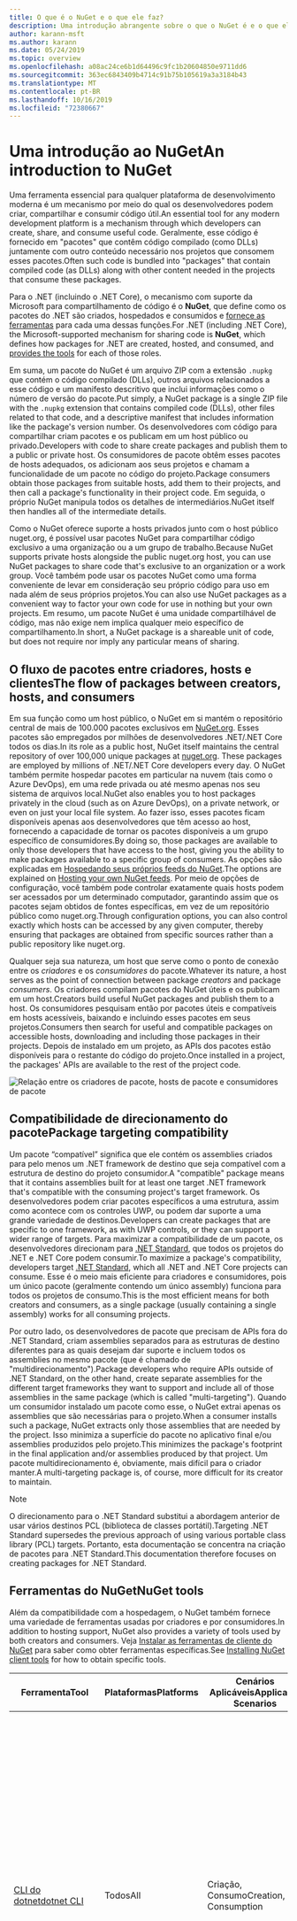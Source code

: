 ```yaml
---
title: O que é o NuGet e o que ele faz?
description: Uma introdução abrangente sobre o que o NuGet é e o que ele faz
author: karann-msft
ms.author: karann
ms.date: 05/24/2019
ms.topic: overview
ms.openlocfilehash: a08ac24ce6b1d64496c9fc1b20604850e9711dd6
ms.sourcegitcommit: 363ec6843409b4714c91b75b105619a3a3184b43
ms.translationtype: MT
ms.contentlocale: pt-BR
ms.lasthandoff: 10/16/2019
ms.locfileid: "72380667"
---
```

# <a name="an-introduction-to-nuget"></a><span data-ttu-id="124a1-103">Uma introdução ao NuGet</span><span class="sxs-lookup"><span data-stu-id="124a1-103">An introduction to NuGet</span></span>

<span data-ttu-id="124a1-104">Uma ferramenta essencial para qualquer plataforma de desenvolvimento moderna é um mecanismo por meio do qual os desenvolvedores podem criar, compartilhar e consumir código útil.</span><span class="sxs-lookup"><span data-stu-id="124a1-104">An essential tool for any modern development platform is a mechanism through which developers can create, share, and consume useful code.</span></span> <span data-ttu-id="124a1-105">Geralmente, esse código é fornecido em "pacotes" que contêm código compilado (como DLLs) juntamente com outro conteúdo necessário nos projetos que consomem esses pacotes.</span><span class="sxs-lookup"><span data-stu-id="124a1-105">Often such code is bundled into "packages" that contain compiled code (as DLLs) along with other content needed in the projects that consume these packages.</span></span>

<span data-ttu-id="124a1-106">Para o .NET (incluindo o .NET Core), o mecanismo com suporte da Microsoft para compartilhamento de código é o **NuGet**, que define como os pacotes do .NET são criados, hospedados e consumidos e [fornece as ferramentas](install-nuget-client-tools.md) para cada uma dessas funções.</span><span class="sxs-lookup"><span data-stu-id="124a1-106">For .NET (including .NET Core), the Microsoft-supported mechanism for sharing code is **NuGet**, which defines how packages for .NET are created, hosted, and consumed, and [provides the tools](install-nuget-client-tools.md) for each of those roles.</span></span>

<span data-ttu-id="124a1-107">Em suma, um pacote do NuGet é um arquivo ZIP com a extensão `.nupkg` que contém o código compilado (DLLs), outros arquivos relacionados a esse código e um manifesto descritivo que inclui informações como o número de versão do pacote.</span><span class="sxs-lookup"><span data-stu-id="124a1-107">Put simply, a NuGet package is a single ZIP file with the `.nupkg` extension that contains compiled code (DLLs), other files related to that code, and a descriptive manifest that includes information like the package's version number.</span></span> <span data-ttu-id="124a1-108">Os desenvolvedores com código para compartilhar criam pacotes e os publicam em um host público ou privado.</span><span class="sxs-lookup"><span data-stu-id="124a1-108">Developers with code to share create packages and publish them to a public or private host.</span></span> <span data-ttu-id="124a1-109">Os consumidores de pacote obtêm esses pacotes de hosts adequados, os adicionam aos seus projetos e chamam a funcionalidade de um pacote no código do projeto.</span><span class="sxs-lookup"><span data-stu-id="124a1-109">Package consumers obtain those packages from suitable hosts, add them to their projects, and then call a package's functionality in their project code.</span></span> <span data-ttu-id="124a1-110">Em seguida, o próprio NuGet manipula todos os detalhes de intermediários.</span><span class="sxs-lookup"><span data-stu-id="124a1-110">NuGet itself then handles all of the intermediate details.</span></span>

<span data-ttu-id="124a1-111">Como o NuGet oferece suporte a hosts privados junto com o host público nuget.org, é possível usar pacotes NuGet para compartilhar código exclusivo a uma organização ou a um grupo de trabalho.</span><span class="sxs-lookup"><span data-stu-id="124a1-111">Because NuGet supports private hosts alongside the public nuget.org host, you can use NuGet packages to share code that's exclusive to an organization or a work group.</span></span> <span data-ttu-id="124a1-112">Você também pode usar os pacotes NuGet como uma forma conveniente de levar em consideração seu próprio código para uso em nada além de seus próprios projetos.</span><span class="sxs-lookup"><span data-stu-id="124a1-112">You can also use NuGet packages as a convenient way to factor your own code for use in nothing but your own projects.</span></span> <span data-ttu-id="124a1-113">Em resumo, um pacote NuGet é uma unidade compartilhável de código, mas não exige nem implica qualquer meio específico de compartilhamento.</span><span class="sxs-lookup"><span data-stu-id="124a1-113">In short, a NuGet package is a shareable unit of code, but does not require nor imply any particular means of sharing.</span></span>

## <a name="the-flow-of-packages-between-creators-hosts-and-consumers"></a><span data-ttu-id="124a1-114">O fluxo de pacotes entre criadores, hosts e clientes</span><span class="sxs-lookup"><span data-stu-id="124a1-114">The flow of packages between creators, hosts, and consumers</span></span>

<span data-ttu-id="124a1-115">Em sua função como um host público, o NuGet em si mantém o repositório central de mais de 100.000 pacotes exclusivos em [NuGet.org](https://www.nuget.org). Esses pacotes são empregados por milhões de desenvolvedores .NET/.NET Core todos os dias.</span><span class="sxs-lookup"><span data-stu-id="124a1-115">In its role as a public host, NuGet itself maintains the central repository of over 100,000 unique packages at [nuget.org](https://www.nuget.org). These packages are employed by millions of .NET/.NET Core developers every day.</span></span> <span data-ttu-id="124a1-116">O NuGet também permite hospedar pacotes em particular na nuvem (tais como o Azure DevOps), em uma rede privada ou até mesmo apenas nos seu sistema de arquivos local.</span><span class="sxs-lookup"><span data-stu-id="124a1-116">NuGet also enables you to host packages privately in the cloud (such as on Azure DevOps), on a private network, or even on just your local file system.</span></span> <span data-ttu-id="124a1-117">Ao fazer isso, esses pacotes ficam disponíveis apenas aos desenvolvedores que têm acesso ao host, fornecendo a capacidade de tornar os pacotes disponíveis a um grupo específico de consumidores.</span><span class="sxs-lookup"><span data-stu-id="124a1-117">By doing so, those packages are available to only those developers that have access to the host, giving you the ability to make packages available to a specific group of consumers.</span></span> <span data-ttu-id="124a1-118">As opções são explicadas em [Hospedando seus próprios feeds do NuGet](hosting-packages/overview.md).</span><span class="sxs-lookup"><span data-stu-id="124a1-118">The options are explained on [Hosting your own NuGet feeds](hosting-packages/overview.md).</span></span> <span data-ttu-id="124a1-119">Por meio de opções de configuração, você também pode controlar exatamente quais hosts podem ser acessados por um determinado computador, garantindo assim que os pacotes sejam obtidos de fontes específicas, em vez de um repositório público como nuget.org.</span><span class="sxs-lookup"><span data-stu-id="124a1-119">Through configuration options, you can also control exactly which hosts can be accessed by any given computer, thereby ensuring that packages are obtained from specific sources rather than a public repository like nuget.org.</span></span>

<span data-ttu-id="124a1-120">Qualquer seja sua natureza, um host que serve como o ponto de conexão entre os *criadores* e os *consumidores* do pacote.</span><span class="sxs-lookup"><span data-stu-id="124a1-120">Whatever its nature, a host serves as the point of connection between package *creators* and package *consumers*.</span></span> <span data-ttu-id="124a1-121">Os criadores compilam pacotes do NuGet úteis e os publicam em um host.</span><span class="sxs-lookup"><span data-stu-id="124a1-121">Creators build useful NuGet packages and publish them to a host.</span></span> <span data-ttu-id="124a1-122">Os consumidores pesquisam então por pacotes úteis e compatíveis em hosts acessíveis, baixando e incluindo esses pacotes em seus projetos.</span><span class="sxs-lookup"><span data-stu-id="124a1-122">Consumers then search for useful and compatible packages on accessible hosts, downloading and including those packages in their projects.</span></span> <span data-ttu-id="124a1-123">Depois de instalado em um projeto, as APIs dos pacotes estão disponíveis para o restante do código do projeto.</span><span class="sxs-lookup"><span data-stu-id="124a1-123">Once installed in a project, the packages' APIs are available to the rest of the project code.</span></span>

![Relação entre os criadores de pacote, hosts de pacote e consumidores de pacote](media/nuget-roles.png)

## <a name="package-targeting-compatibility"></a><span data-ttu-id="124a1-125">Compatibilidade de direcionamento do pacote</span><span class="sxs-lookup"><span data-stu-id="124a1-125">Package targeting compatibility</span></span>

<span data-ttu-id="124a1-126">Um pacote “compatível” significa que ele contém os assemblies criados para pelo menos um .NET framework de destino que seja compatível com a estrutura de destino do projeto consumidor.</span><span class="sxs-lookup"><span data-stu-id="124a1-126">A "compatible" package means that it contains assemblies built for at least one target .NET framework that's compatible with the consuming project's target framework.</span></span> <span data-ttu-id="124a1-127">Os desenvolvedores podem criar pacotes específicos a uma estrutura, assim como acontece com os controles UWP, ou podem dar suporte a uma grande variedade de destinos.</span><span class="sxs-lookup"><span data-stu-id="124a1-127">Developers can create packages that are specific to one framework, as with UWP controls, or they can support a wider range of targets.</span></span> <span data-ttu-id="124a1-128">Para maximizar a compatibilidade de um pacote, os desenvolvedores direcionam para [.NET Standard](/dotnet/standard/net-standard), que todos os projetos do .NET e .NET Core podem consumir.</span><span class="sxs-lookup"><span data-stu-id="124a1-128">To maximize a package's compatibility, developers target [.NET Standard](/dotnet/standard/net-standard), which all .NET and .NET Core projects can consume.</span></span> <span data-ttu-id="124a1-129">Esse é o meio mais eficiente para criadores e consumidores, pois um único pacote (geralmente contendo um único assembly) funciona para todos os projetos de consumo.</span><span class="sxs-lookup"><span data-stu-id="124a1-129">This is the most efficient means for both creators and consumers, as a single package (usually containing a single assembly) works for all consuming projects.</span></span>

<span data-ttu-id="124a1-130">Por outro lado, os desenvolvedores de pacote que precisam de APIs fora do .NET Standard, criam assemblies separados para as estruturas de destino diferentes para as quais desejam dar suporte e incluem todos os assemblies no mesmo pacote (que é chamado de "multidirecionamento").</span><span class="sxs-lookup"><span data-stu-id="124a1-130">Package developers who require APIs outside of .NET Standard, on the other hand, create separate assemblies for the different target frameworks they want to support and include all of those assemblies in the same package (which is called "multi-targeting").</span></span> <span data-ttu-id="124a1-131">Quando um consumidor instalado um pacote como esse, o NuGet extrai apenas os assemblies que são necessárias para o projeto.</span><span class="sxs-lookup"><span data-stu-id="124a1-131">When a consumer installs such a package, NuGet extracts only those assemblies that are needed by the project.</span></span> <span data-ttu-id="124a1-132">Isso minimiza a superfície do pacote no aplicativo final e/ou assemblies produzidos pelo projeto.</span><span class="sxs-lookup"><span data-stu-id="124a1-132">This minimizes the package's footprint in the final application and/or assemblies produced by that project.</span></span> <span data-ttu-id="124a1-133">Um pacote multidirecionamento é, obviamente, mais difícil para o criador manter.</span><span class="sxs-lookup"><span data-stu-id="124a1-133">A multi-targeting package is, of course, more difficult for its creator to maintain.</span></span>

> [!Note]
> <span data-ttu-id="124a1-134">O direcionamento para o .NET Standard substitui a abordagem anterior de usar vários destinos PCL (biblioteca de classes portátil).</span><span class="sxs-lookup"><span data-stu-id="124a1-134">Targeting .NET Standard supersedes the previous approach of using various portable class library (PCL) targets.</span></span> <span data-ttu-id="124a1-135">Portanto, esta documentação se concentra na criação de pacotes para .NET Standard.</span><span class="sxs-lookup"><span data-stu-id="124a1-135">This documentation therefore focuses on creating packages for .NET Standard.</span></span>

## <a name="nuget-tools"></a><span data-ttu-id="124a1-136">Ferramentas do NuGet</span><span class="sxs-lookup"><span data-stu-id="124a1-136">NuGet tools</span></span>

<span data-ttu-id="124a1-137">Além da compatibilidade com a hospedagem, o NuGet também fornece uma variedade de ferramentas usadas por criadores e por consumidores.</span><span class="sxs-lookup"><span data-stu-id="124a1-137">In addition to hosting support, NuGet also provides a variety of tools used by both creators and consumers.</span></span> <span data-ttu-id="124a1-138">Veja [Instalar as ferramentas de cliente do NuGet](install-nuget-client-tools.md) para saber como obter ferramentas específicas.</span><span class="sxs-lookup"><span data-stu-id="124a1-138">See [Installing NuGet client tools](install-nuget-client-tools.md) for how to obtain specific tools.</span></span>

| <span data-ttu-id="124a1-139">Ferramenta</span><span class="sxs-lookup"><span data-stu-id="124a1-139">Tool</span></span> | <span data-ttu-id="124a1-140">Plataformas</span><span class="sxs-lookup"><span data-stu-id="124a1-140">Platforms</span></span> | <span data-ttu-id="124a1-141">Cenários Aplicáveis</span><span class="sxs-lookup"><span data-stu-id="124a1-141">Applicable Scenarios</span></span> | <span data-ttu-id="124a1-142">Descrição</span><span class="sxs-lookup"><span data-stu-id="124a1-142">Description</span></span> |
| --- | --- | --- | --- |
| [<span data-ttu-id="124a1-143">CLI do dotnet</span><span class="sxs-lookup"><span data-stu-id="124a1-143">dotnet CLI</span></span>](consume-packages/install-use-packages-dotnet-cli.md) | <span data-ttu-id="124a1-144">Todos</span><span class="sxs-lookup"><span data-stu-id="124a1-144">All</span></span> | <span data-ttu-id="124a1-145">Criação, Consumo</span><span class="sxs-lookup"><span data-stu-id="124a1-145">Creation, Consumption</span></span> | <span data-ttu-id="124a1-146">Ferramenta CLI para bibliotecas .NET Core e .NET Standard, em projetos no estilo SDK que se destinam ao .NET Framework (confira o [atributo do SDK](/dotnet/core/tools/csproj#additions)).</span><span class="sxs-lookup"><span data-stu-id="124a1-146">CLI tool for .NET Core and .NET Standard libraries, and for SDK-style projects that target .NET Framework (see [SDK attribute](/dotnet/core/tools/csproj#additions)).</span></span> <span data-ttu-id="124a1-147">Fornece certas funcionalidades da CLI do NuGet diretamente na cadeia de ferramentas do .NET Core.</span><span class="sxs-lookup"><span data-stu-id="124a1-147">Provides certain NuGet CLI capabilities directly within the .NET Core tool chain.</span></span> <span data-ttu-id="124a1-148">Assim como ocorre com a CLI `nuget.exe`, a CLI dotnet não interage com projetos do Visual Studio.</span><span class="sxs-lookup"><span data-stu-id="124a1-148">As with the `nuget.exe` CLI, the dotnet CLI does not interact with Visual Studio projects.</span></span> |
| [<span data-ttu-id="124a1-149">CLI do nuget.exe</span><span class="sxs-lookup"><span data-stu-id="124a1-149">nuget.exe CLI</span></span>](consume-packages/install-use-packages-nuget-cli.md) | <span data-ttu-id="124a1-150">Todos</span><span class="sxs-lookup"><span data-stu-id="124a1-150">All</span></span> | <span data-ttu-id="124a1-151">Criação, Consumo</span><span class="sxs-lookup"><span data-stu-id="124a1-151">Creation, Consumption</span></span> | <span data-ttu-id="124a1-152">Ferramenta CLI para bibliotecas do .NET Framework e projetos no estilo não SDK que se destinam a bibliotecas do .NET Standard.</span><span class="sxs-lookup"><span data-stu-id="124a1-152">CLI tool for .NET Framework libraries and non-SDK-style projects that target .NET Standard libraries.</span></span> <span data-ttu-id="124a1-153">Fornece todos os recursos do NuGet, com alguns comandos de que aplicam especificamente aos criadores de pacote, alguns somente aos consumidores e outros a ambos.</span><span class="sxs-lookup"><span data-stu-id="124a1-153">Provides all NuGet capabilities, with some commands applying specifically to package creators, some applying only to consumers, and others applying to both.</span></span> <span data-ttu-id="124a1-154">Por exemplo, os criadores de pacote usam o comando `nuget pack` para criar um pacote de vários assemblies e arquivos relacionados, os consumidores de pacote usam `nuget install` para incluir pacotes em uma pasta do projeto e todos usam `nuget config` para definir as variáveis de configuração do NuGet.</span><span class="sxs-lookup"><span data-stu-id="124a1-154">For example, package creators use the `nuget pack` command to create a package from various assemblies and related files, package consumers use `nuget install` to include packages in a project folder, and everyone uses `nuget config` to set NuGet configuration variables.</span></span> <span data-ttu-id="124a1-155">Como uma ferramenta independente de plataforma, a CLI do NuGet não interage com projetos do Visual Studio.</span><span class="sxs-lookup"><span data-stu-id="124a1-155">As a platform-agnostic tool, the NuGet CLI does not interact with Visual Studio projects.</span></span> |
| [<span data-ttu-id="124a1-156">Console do gerenciador de pacotes</span><span class="sxs-lookup"><span data-stu-id="124a1-156">Package Manager Console</span></span>](consume-packages/install-use-packages-powershell.md) | <span data-ttu-id="124a1-157">Visual Studio no Windows</span><span class="sxs-lookup"><span data-stu-id="124a1-157">Visual Studio on Windows</span></span> | <span data-ttu-id="124a1-158">Consumo</span><span class="sxs-lookup"><span data-stu-id="124a1-158">Consumption</span></span> | <span data-ttu-id="124a1-159">Fornece [comandos do PowerShell](reference/Powershell-Reference.md) para instalar e gerenciar pacotes em projetos do Visual Studio.</span><span class="sxs-lookup"><span data-stu-id="124a1-159">Provides [PowerShell commands](reference/Powershell-Reference.md) for installing and managing packages in Visual Studio projects.</span></span> |
| [<span data-ttu-id="124a1-160">Interface do usuário do Gerenciador de Pacotes</span><span class="sxs-lookup"><span data-stu-id="124a1-160">Package Manager UI</span></span>](consume-packages/install-use-packages-visual-studio.md) | <span data-ttu-id="124a1-161">Visual Studio no Windows</span><span class="sxs-lookup"><span data-stu-id="124a1-161">Visual Studio on Windows</span></span> | <span data-ttu-id="124a1-162">Consumo</span><span class="sxs-lookup"><span data-stu-id="124a1-162">Consumption</span></span> | <span data-ttu-id="124a1-163">Fornece uma IU fácil de usar para instalar e gerenciar pacotes em projetos do Visual Studio.</span><span class="sxs-lookup"><span data-stu-id="124a1-163">Provides an easy-to-use UI for installing and managing packages in Visual Studio projects.</span></span> |
| [<span data-ttu-id="124a1-164">Gerenciar a interface do usuário do NuGet</span><span class="sxs-lookup"><span data-stu-id="124a1-164">Manage NuGet UI</span></span>](/visualstudio/mac/nuget-walkthrough) | <span data-ttu-id="124a1-165">Visual Studio para Mac</span><span class="sxs-lookup"><span data-stu-id="124a1-165">Visual Studio for Mac</span></span> | <span data-ttu-id="124a1-166">Consumo</span><span class="sxs-lookup"><span data-stu-id="124a1-166">Consumption</span></span> | <span data-ttu-id="124a1-167">Fornece uma IU fácil de usar para instalar e gerenciar pacotes em projetos do Visual Studio para Mac.</span><span class="sxs-lookup"><span data-stu-id="124a1-167">Provide an easy-to-use UI for installing and managing packages in Visual Studio for Mac projects.</span></span> |
| [<span data-ttu-id="124a1-168">MSBuild</span><span class="sxs-lookup"><span data-stu-id="124a1-168">MSBuild</span></span>](reference/msbuild-targets.md) | <span data-ttu-id="124a1-169">Windows</span><span class="sxs-lookup"><span data-stu-id="124a1-169">Windows</span></span> | <span data-ttu-id="124a1-170">Criação, Consumo</span><span class="sxs-lookup"><span data-stu-id="124a1-170">Creation, Consumption</span></span> | <span data-ttu-id="124a1-171">Fornece a capacidade de criar e restaurar os pacotes usados em um projeto diretamente por meio da cadeia de ferramentas do MSBuild.</span><span class="sxs-lookup"><span data-stu-id="124a1-171">Provides the ability to create packages and restore packages used in a project directly through the MSBuild tool chain.</span></span> |

<span data-ttu-id="124a1-172">Como você pode ver, as ferramentas do NuGet com as quais você trabalha dependem muito se você está criando ou consumindo pacotes, e a plataforma de trabalho na qual você está trabalhando.</span><span class="sxs-lookup"><span data-stu-id="124a1-172">As you can see, the NuGet tools you work with depend greatly on whether you're creating, consuming, or publishing packages, and the platform on which you're working.</span></span> <span data-ttu-id="124a1-173">Os criadores de pacotes normalmente também são consumidores, pois eles aproveitam funcionalidades que existe em outros pacotes do NuGet.</span><span class="sxs-lookup"><span data-stu-id="124a1-173">Package creators are typically also consumers, as they build on top of functionality that exists in other NuGet packages.</span></span> <span data-ttu-id="124a1-174">E, é claro, esses pacotes podem, por sua vez, depender de outros.</span><span class="sxs-lookup"><span data-stu-id="124a1-174">And those packages, of course, may in turn depend on still others.</span></span>

<span data-ttu-id="124a1-175">Para saber mais, comece com os artigos [Fluxo de trabalho de criação de pacote](create-packages/Overview-and-Workflow.md) e [Fluxo de trabalho de consumo de pacote](consume-packages/Overview-and-Workflow.md).</span><span class="sxs-lookup"><span data-stu-id="124a1-175">For more information, start with the [Package creation workflow](create-packages/Overview-and-Workflow.md) and [Package consumption workflow](consume-packages/Overview-and-Workflow.md) articles.</span></span>

## <a name="managing-dependencies"></a><span data-ttu-id="124a1-176">Gerenciamento de dependências</span><span class="sxs-lookup"><span data-stu-id="124a1-176">Managing dependencies</span></span>

<span data-ttu-id="124a1-177">A capacidade de aproveitar facilmente o trabalho de outras pessoas é um dos recursos mais poderosos de um sistema de gerenciamento de pacotes.</span><span class="sxs-lookup"><span data-stu-id="124a1-177">The ability to easily build on the work of others is one of most powerful features of a package management system.</span></span> <span data-ttu-id="124a1-178">Da mesma forma, grande parte do que o NuGet faz é gerenciar essa árvore de dependência ou “grafo” em nome de um projeto.</span><span class="sxs-lookup"><span data-stu-id="124a1-178">Accordingly, much of what NuGet does is managing that dependency tree or "graph" on behalf of a project.</span></span> <span data-ttu-id="124a1-179">Em poucas palavras, você precisa apenas se preocupar com os pacotes que você está usando diretamente em um projeto.</span><span class="sxs-lookup"><span data-stu-id="124a1-179">Simply said, you need only concern yourself with those packages that you're directly using in a project.</span></span> <span data-ttu-id="124a1-180">Se algum desses pacotes consumir outros pacotes (o que pode, por sua vez, consumir ainda mais), o NuGet cuidará de todas essas dependências de nível inferior.</span><span class="sxs-lookup"><span data-stu-id="124a1-180">If any of those packages themselves consume other packages (which can, in turn, consume still others), NuGet takes care of all those down-level dependencies.</span></span>

<span data-ttu-id="124a1-181">A imagem a seguir mostra um projeto que depende de cinco pacotes, que por sua vez dependem de muitos outros.</span><span class="sxs-lookup"><span data-stu-id="124a1-181">The following image shows a project that depends on five packages, which in turn depend on a number of others.</span></span>

![Um grafo de dependência NuGet de exemplo para um projeto do .NET](media/dependency-graph.png)

<span data-ttu-id="124a1-183">Observe que alguns pacotes aparecem várias vezes no grafo de dependência.</span><span class="sxs-lookup"><span data-stu-id="124a1-183">Notice that some packages appear multiple times in the dependency graph.</span></span> <span data-ttu-id="124a1-184">Por exemplo, há três consumidores diferentes do pacote B e cada consumidor também pode especificar uma versão diferente do pacote (não mostrado).</span><span class="sxs-lookup"><span data-stu-id="124a1-184">For example, there are three different consumers of package B, and each consumer might also specify a different version for that package (not shown).</span></span> <span data-ttu-id="124a1-185">Isso é uma ocorrência comum, especialmente para pacotes amplamente usados.</span><span class="sxs-lookup"><span data-stu-id="124a1-185">This is a common occurrence, especially for widely-used packages.</span></span> <span data-ttu-id="124a1-186">Felizmente, o NuGet faz o trabalho duro para determinar exatamente qual versão do Pacote B atende a todos os consumidores.</span><span class="sxs-lookup"><span data-stu-id="124a1-186">NuGet fortunately does all the hard work to determine exactly which version of package B satisfies all consumers.</span></span> <span data-ttu-id="124a1-187">Em seguida, o NuGet faz o mesmo para todos os outros pacotes, independente da profundidade do grafo de dependência.</span><span class="sxs-lookup"><span data-stu-id="124a1-187">NuGet then does the same for all other packages, no matter how deep the dependency graph.</span></span>

<span data-ttu-id="124a1-188">Para obter mais detalhes sobre como o NuGet executa esse serviço, consulte [Resolução de dependência](concepts/dependency-resolution.md).</span><span class="sxs-lookup"><span data-stu-id="124a1-188">For more details on how NuGet performs this service, see [Dependency resolution](concepts/dependency-resolution.md).</span></span>

## <a name="tracking-references-and-restoring-packages"></a><span data-ttu-id="124a1-189">Rastreando referências e restaurando pacotes</span><span class="sxs-lookup"><span data-stu-id="124a1-189">Tracking references and restoring packages</span></span>

<span data-ttu-id="124a1-190">Como projetos podem ser movidos facilmente entre os computadores de desenvolvedor, repositórios de controle do código-fonte, servidores de build e assim por diante, é altamente impraticável manter assemblies binários dos pacotes do NuGet diretamente associados a um projeto.</span><span class="sxs-lookup"><span data-stu-id="124a1-190">Because projects can easily move between developer computers, source control repositories, build servers, and so forth, it's highly impractical to keep the binary assemblies of NuGet packages directly bound to a project.</span></span> <span data-ttu-id="124a1-191">Isso tornaria cada cópia do projeto desnecessariamente sobrecarregada (e, assim, desperdiçaria espaço em repositórios de controle do código-fonte).</span><span class="sxs-lookup"><span data-stu-id="124a1-191">Doing so would make each copy of the project unnecessarily bloated (and thereby waste space in source control repositories).</span></span> <span data-ttu-id="124a1-192">Também dificultaria muito a atualização de binários de pacote para versões mais recentes, pois as atualizações precisariam ser aplicadas em todas as cópias do projeto.</span><span class="sxs-lookup"><span data-stu-id="124a1-192">It would also make it very difficult to update package binaries to newer versions as updates would have to be applied across all copies of the project.</span></span>

<span data-ttu-id="124a1-193">Em vez disso, o NuGet mantém uma lista de referências simples dos pacotes dos quais um projeto depende, incluindo dependências de nível superior e inferior.</span><span class="sxs-lookup"><span data-stu-id="124a1-193">NuGet instead maintains a simple reference list of the packages upon which a project depends, including both top-level and down-level dependencies.</span></span> <span data-ttu-id="124a1-194">Ou seja, sempre que você instala um pacote de algum host em um projeto, o NuGet registra o identificador de pacote e o número de versão nesta lista de referência.</span><span class="sxs-lookup"><span data-stu-id="124a1-194">That is, whenever you install a package from some host into a project, NuGet records the package identifier and version number in the reference list.</span></span> <span data-ttu-id="124a1-195">(A desinstalação de um pacote, é claro, remove-o da lista.) Em seguida, o NuGet fornece um meio para restaurar todos os pacotes referenciados mediante solicitação, conforme descrito em [restauração do pacote](consume-packages/package-restore.md).</span><span class="sxs-lookup"><span data-stu-id="124a1-195">(Uninstalling a package, of course, removes it from the list.) NuGet then provides a means to restore all referenced packages upon request, as described on [Package restore](consume-packages/package-restore.md).</span></span>

![Uma lista de referências de NuGet é criada na instalação do pacote e pode ser usada para restaurar os pacotes em outro lugar](media/nuget-restore.png)

<span data-ttu-id="124a1-197">Com apenas a lista de referência, o NuGet pode, então, reinstalar&mdash;ou seja, *restaurar*&mdash;todos os pacotes de hosts públicos e/ou privados a qualquer momento posteriormente.</span><span class="sxs-lookup"><span data-stu-id="124a1-197">With only the reference list, NuGet can then reinstall&mdash;that is, *restore*&mdash;all of those packages from public and/or private hosts at any later time.</span></span> <span data-ttu-id="124a1-198">Ao confirmar um projeto no controle do código-fonte ou compartilhá-lo de alguma outra forma, você inclui apenas a lista de referências e exclui os binários do pacote (veja [Pacotes e controle do código-fonte](consume-packages/packages-and-source-control.md).)</span><span class="sxs-lookup"><span data-stu-id="124a1-198">When committing a project to source control, or sharing it in some other way, you include only the reference list and exclude any package binaries (see [Packages and source control](consume-packages/packages-and-source-control.md).)</span></span>

<span data-ttu-id="124a1-199">O computador que recebe um projeto, como um servidor de build obtendo uma cópia do projeto como parte de um sistema de implantação automatizada, simplesmente pede ao NuGet para restaurar as dependências sempre que necessário.</span><span class="sxs-lookup"><span data-stu-id="124a1-199">The computer that receives a project, such as a build server obtaining a copy of the project as part of an automated deployment system, simply asks NuGet to restore dependencies whenever they're needed.</span></span> <span data-ttu-id="124a1-200">Sistemas de build como o Azure DevOps fornecem etapas de “restauração do NuGet” para essa finalidade exata.</span><span class="sxs-lookup"><span data-stu-id="124a1-200">Build systems like Azure DevOps provide "NuGet restore" steps for this exact purpose.</span></span> <span data-ttu-id="124a1-201">Da mesma forma, quando os desenvolvedores obtêm uma cópia de um projeto (por exemplo, ao clonar um repositório), eles podem invocar um comando como `nuget restore` (CLI do NuGet), `dotnet restore` (CLI do dotnet) ou `Install-Package` (Console do Gerenciador de Pacotes) para obter todos os pacotes necessários.</span><span class="sxs-lookup"><span data-stu-id="124a1-201">Similarly, when developers obtain a copy of a project (as when cloning a repository), they can invoke command like `nuget restore` (NuGet CLI), `dotnet restore` (dotnet CLI), or `Install-Package` (Package Manager Console) to obtain all the necessary packages.</span></span> <span data-ttu-id="124a1-202">O Visual Studio, por sua vez, restaura automaticamente os pacotes ao compilar um projeto (contanto que a restauração automática esteja ativada, conforme descrito em [Restauração de pacote](consume-packages/package-restore.md)).</span><span class="sxs-lookup"><span data-stu-id="124a1-202">Visual Studio, for its part, automatically restores packages when building a project (provided that automatic restore is enabled, as described on [Package restore](consume-packages/package-restore.md)).</span></span>

<span data-ttu-id="124a1-203">Claramente, a função primária do NuGet, no que diz respeito aos desenvolvedores, é manter essa lista de referência em nome do seu projeto e fornecer os meios para restaurar (e atualizar) com eficiência os pacotes referenciados.</span><span class="sxs-lookup"><span data-stu-id="124a1-203">Clearly, then, NuGet's primary role where developers are concerned is maintaining that reference list on behalf of your project and providing the means to efficiently restore (and update) those referenced packages.</span></span> <span data-ttu-id="124a1-204">Essa lista é mantida em um dos dois *formatos de gerenciamento de pacote*, como são chamados:</span><span class="sxs-lookup"><span data-stu-id="124a1-204">This list is maintained in one of two *package management formats*, as they're called:</span></span>

- <span data-ttu-id="124a1-205">[PackageReference](consume-packages/package-references-in-project-files.md) (ou "referências de pacote em arquivos de projeto") | *(NuGet 4.0 ou superior)* Mantém uma lista de dependências de nível superior do projeto diretamente no arquivo de projeto, portanto, nenhum arquivo separado é necessário.</span><span class="sxs-lookup"><span data-stu-id="124a1-205">[PackageReference](consume-packages/package-references-in-project-files.md) (or "package references in project files") | *(NuGet 4.0+)* Maintains a list of a project's top-level dependencies directly within the project file, so no separate file is needed.</span></span> <span data-ttu-id="124a1-206">Um arquivo associado, `obj/project.assets.json`, é gerado dinamicamente para gerenciar o grafo de dependência geral dos pacotes que um projeto usa juntamente com todas as dependências de nível inferior.</span><span class="sxs-lookup"><span data-stu-id="124a1-206">An associated file, `obj/project.assets.json`, is dynamically generated to manage the overall dependency graph of the packages that a project uses along with all down-level dependencies.</span></span> <span data-ttu-id="124a1-207">PackageReference é sempre usado por projetos do .NET Core.</span><span class="sxs-lookup"><span data-stu-id="124a1-207">PackageReference is always used by .NET Core projects.</span></span>

- <span data-ttu-id="124a1-208">[`packages.config`](reference/packages-config.md): *(NuGet 1.0 ou superior)* Como um arquivo XML que mantém uma lista simples de todas as dependências do projeto, incluindo as dependências de outros pacotes instalados.</span><span class="sxs-lookup"><span data-stu-id="124a1-208">[`packages.config`](reference/packages-config.md): *(NuGet 1.0+)* An XML file that maintains a flat list of all dependencies in the project, including the dependencies of other installed packages.</span></span> <span data-ttu-id="124a1-209">Os pacotes instalados ou restaurados são armazenados em uma pasta `packages`.</span><span class="sxs-lookup"><span data-stu-id="124a1-209">Installed or restored packages are stored in a `packages` folder.</span></span>

<span data-ttu-id="124a1-210">Qual formato de gerenciamento de pacotes é aplicado a um projeto depende do tipo de projeto e a versão disponível do NuGet (e/ou Visual Studio).</span><span class="sxs-lookup"><span data-stu-id="124a1-210">Which package management format is employed in any given project depends on the project type, and the available version of NuGet (and/or Visual Studio).</span></span> <span data-ttu-id="124a1-211">Para verificar qual formato está sendo usado, simplesmente procure por `packages.config` na raiz do projeto depois de instalar o primeiro pacote.</span><span class="sxs-lookup"><span data-stu-id="124a1-211">To check what format is being used, simply look for `packages.config` in the project root after installing your first package.</span></span> <span data-ttu-id="124a1-212">Se você não tiver esse arquivo, procure no arquivo de projeto diretamente por um elemento \<PackageReference\>.</span><span class="sxs-lookup"><span data-stu-id="124a1-212">If you don't have that file, look in the project file directly for a \<PackageReference\> element.</span></span>

<span data-ttu-id="124a1-213">Quando você tiver escolha, será recomendável usar PackageReference.</span><span class="sxs-lookup"><span data-stu-id="124a1-213">When you have a choice, we recommend using PackageReference.</span></span> <span data-ttu-id="124a1-214">`packages.config` é mantido para fins de legado e não está mais em desenvolvimento ativo.</span><span class="sxs-lookup"><span data-stu-id="124a1-214">`packages.config` is maintained for legacy purposes and is no longer under active development.</span></span>

> [!Tip]
> <span data-ttu-id="124a1-215">Vários comandos da CLI do `nuget.exe`, como `nuget install`, não adicionam o pacote automaticamente à lista de referências.</span><span class="sxs-lookup"><span data-stu-id="124a1-215">Various `nuget.exe` CLI commands, like `nuget install`, do not automatically add the package to the reference list.</span></span> <span data-ttu-id="124a1-216">A lista é atualizada durante a instalação de um pacote com o Gerenciador de Pacotes do Visual Studio (interface do usuário ou Console) e com a CLI `dotnet.exe`.</span><span class="sxs-lookup"><span data-stu-id="124a1-216">The list is updated when installing a package with the Visual Studio Package Manager (UI or Console), and with `dotnet.exe` CLI.</span></span>

## <a name="what-else-does-nuget-do"></a><span data-ttu-id="124a1-217">O que mais o NuGet faz?</span><span class="sxs-lookup"><span data-stu-id="124a1-217">What else does NuGet do?</span></span>

<span data-ttu-id="124a1-218">Até agora, você aprendeu as seguintes características do NuGet:</span><span class="sxs-lookup"><span data-stu-id="124a1-218">So far you've learned the following characteristics of NuGet:</span></span>

- <span data-ttu-id="124a1-219">O NuGet fornece o repositório central nuget.org com suporte para a hospedagem privada.</span><span class="sxs-lookup"><span data-stu-id="124a1-219">NuGet provides the central nuget.org repository with support for private hosting.</span></span>
- <span data-ttu-id="124a1-220">O NuGet fornece as ferramentas que os desenvolvedores precisam para criar, publicar e consumir pacotes.</span><span class="sxs-lookup"><span data-stu-id="124a1-220">NuGet provides the tools developers need for creating, publishing, and consuming packages.</span></span>
- <span data-ttu-id="124a1-221">Mais importante, o NuGet mantém uma lista de referência de pacotes usados em um projeto e a capacidade de restaurar e atualizar esses pacotes da lista.</span><span class="sxs-lookup"><span data-stu-id="124a1-221">Most importantly, NuGet maintains a reference list of packages used in a project and the ability to restore and update those packages from that list.</span></span>

<span data-ttu-id="124a1-222">Para fazer com que esses processos funcionem com eficiência, o NuGet realiza algumas otimizações nos bastidores.</span><span class="sxs-lookup"><span data-stu-id="124a1-222">To make these processes work efficiently, NuGet does some behind-the-scenes optimizations.</span></span> <span data-ttu-id="124a1-223">Particularmente, o NuGet gerencia um cache de pacote e uma pasta de pacotes globais para abreviar a instalação e a reinstalação.</span><span class="sxs-lookup"><span data-stu-id="124a1-223">Most notably, NuGet manages a package cache and a global packages folder to shortcut installation and reinstallation.</span></span> <span data-ttu-id="124a1-224">O cache evita o download de um pacote já instalado no computador.</span><span class="sxs-lookup"><span data-stu-id="124a1-224">The cache avoids downloading a package that's already been installed on the machine.</span></span> <span data-ttu-id="124a1-225">A pasta de pacotes globais permite que vários projetos compartilhem o mesmo pacote instalado, reduzindo, assim, a superfície geral do NuGet no computador.</span><span class="sxs-lookup"><span data-stu-id="124a1-225">The global packages folder allows multiple projects to share the same installed package, thereby reducing NuGet's overall footprint on the computer.</span></span> <span data-ttu-id="124a1-226">As pastas de cache e de pacotes globais também são muito úteis quando você restaura com frequência um grande número de pacotes, como em um servidor de build.</span><span class="sxs-lookup"><span data-stu-id="124a1-226">The cache and global packages folder are also very helpful when you're frequently restoring a larger number of packages, as on a build server.</span></span> <span data-ttu-id="124a1-227">Para obter mais detalhes sobre esses mecanismos, confira [Como gerenciar as pastas de pacotes globais e de cache](consume-packages/managing-the-global-packages-and-cache-folders.md).</span><span class="sxs-lookup"><span data-stu-id="124a1-227">For more details on these mechanisms, see [Managing the global packages and cache folders](consume-packages/managing-the-global-packages-and-cache-folders.md).</span></span>

<span data-ttu-id="124a1-228">Em um projeto individual, o NuGet gerencia o grafo de dependência geral, que inclui novamente a resolução de múltiplas referências para versões diferentes do mesmo pacote.</span><span class="sxs-lookup"><span data-stu-id="124a1-228">Within an individual project, NuGet manages the overall dependency graph, which again includes resolving multiple references to different versions of the same package.</span></span> <span data-ttu-id="124a1-229">É muito comum que um projeto adote uma dependência de um ou mais pacotes que tenham eles próprios as mesmas dependências.</span><span class="sxs-lookup"><span data-stu-id="124a1-229">It's quite common that a project takes a dependency on one or more packages that themselves have the same dependencies.</span></span> <span data-ttu-id="124a1-230">Alguns dos pacotes de utilitário mais úteis no nuget.org são utilizados por muitos outros pacotes.</span><span class="sxs-lookup"><span data-stu-id="124a1-230">Some of the most useful utility packages on nuget.org are employed by many other packages.</span></span> <span data-ttu-id="124a1-231">No grafo de dependência inteiro, dez, você poderia ter facilmente ter dez referências diferentes para diferentes versões do mesmo pacote.</span><span class="sxs-lookup"><span data-stu-id="124a1-231">In the entire dependency graph, then, you could easily have ten different references to different versions of the same package.</span></span> <span data-ttu-id="124a1-232">Para evitar trazer várias versões do pacote para o próprio aplicativo, o NuGet classifica qual versão única pode ser usada por qualquer consumidor.</span><span class="sxs-lookup"><span data-stu-id="124a1-232">To avoid bringing multiple versions of that package into the application itself, NuGet sorts out which single version can be used by all consumers.</span></span> <span data-ttu-id="124a1-233">(Para saber mais, confira [Resolução de dependência](concepts/dependency-resolution.md).)</span><span class="sxs-lookup"><span data-stu-id="124a1-233">(For more information, see [Dependency Resolution](concepts/dependency-resolution.md).)</span></span>

<span data-ttu-id="124a1-234">Além disso, o NuGet mantém todas as especificações relacionadas à forma como os pacotes são estruturados (incluindo [símbolos](create-packages/symbol-packages-snupkg.md)de [localização](create-packages/creating-localized-packages.md) e depuração) e como eles são [referenciados](consume-packages/package-references-in-project-files.md) (incluindo [intervalos de versão](concepts/package-versioning.md#version-ranges-and-wildcards) e versões de [pré-lançamento ](create-packages/prerelease-packages.md).) O NuGet também fornece várias APIs para trabalhar com seus serviços de forma programática e fornece suporte para desenvolvedores que escrevem modelos de projeto e extensões do Visual Studio.</span><span class="sxs-lookup"><span data-stu-id="124a1-234">Beyond that, NuGet maintains all the specifications related to how packages are structured (including [localization](create-packages/creating-localized-packages.md) and [debug symbols](create-packages/symbol-packages-snupkg.md)) and how they are [referenced](consume-packages/package-references-in-project-files.md) (including [version ranges](concepts/package-versioning.md#version-ranges-and-wildcards) and [pre-release versions](create-packages/prerelease-packages.md).) NuGet also provides various APIs to work with its services programmatically, and provides support for developers who write Visual Studio extensions and project templates.</span></span>

<span data-ttu-id="124a1-235">Reserve um tempo para navegar pelo sumário desta documentação e você verá todos esses recursos representados nele, junto com as notas de versão desde o início do NuGet.</span><span class="sxs-lookup"><span data-stu-id="124a1-235">Take a moment to browse the table of contents for this documentation, and you see all of these capabilities represented there, along with release notes dating back to NuGet's beginnings.</span></span>

## <a name="comments-contributions-and-issues"></a><span data-ttu-id="124a1-236">Comentários, contribuições e problemas</span><span class="sxs-lookup"><span data-stu-id="124a1-236">Comments, contributions, and issues</span></span>

<span data-ttu-id="124a1-237">Por fim, apreciamos muito os comentários e contribuições para essa documentação&mdash;basta selecionar os comandos **Comentários** e **Editar** no tipo de qualquer página, ou visite o [repositório de documentos](https://github.com/NuGet/docs.microsoft.com-nuget/) e a [lista de problemas de documentos](https://github.com/NuGet/docs.microsoft.com-nuget/issues) no GitHub.</span><span class="sxs-lookup"><span data-stu-id="124a1-237">Finally, we very much welcome comments and contributions to this documentation&mdash;just select the **Feedback** and **Edit** commands on the top of any page, or visit the [docs repository](https://github.com/NuGet/docs.microsoft.com-nuget/) and [docs issue list](https://github.com/NuGet/docs.microsoft.com-nuget/issues) on GitHub.</span></span>

<span data-ttu-id="124a1-238">Também aceitamos contribuições para o NuGet em si por meio de seus [vários repositórios de GitHub](https://github.com/NuGet/Home); problemas do NuGet podem ser encontrados em [https://github.com/NuGet/home/issues](https://github.com/NuGet/home/issues).</span><span class="sxs-lookup"><span data-stu-id="124a1-238">We also welcome contributions to NuGet itself through its [various GitHub repositories](https://github.com/NuGet/Home); NuGet issues can be found on [https://github.com/NuGet/home/issues](https://github.com/NuGet/home/issues).</span></span>

<span data-ttu-id="124a1-239">Aproveite sua experiência com o NuGet.</span><span class="sxs-lookup"><span data-stu-id="124a1-239">Enjoy your NuGet experience!</span></span>

